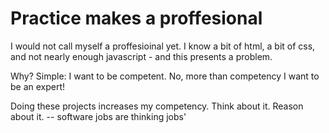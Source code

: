 # Practice makes a proffesional 

I would not call myself a proffesioinal yet. 
I know a bit of html, a bit of css, and not nearly enough javascript - and this presents a problem.

Why?
Simple: I want to be competent.
No, more than competency I want to be an expert!

Doing these projects increases my competency. 
Think about it. 
Reason about it.
-- software jobs are thinking jobs'
